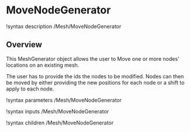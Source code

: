 # MoveNodeGenerator

!syntax description /Mesh/MoveNodeGenerator

## Overview

This MeshGenerator object allows the user to Move one or more nodes' locations on an existing mesh.

The user has to provide the ids the nodes to be modified. Nodes can then be moved by either providing the new positions for each node or a shift to apply to each node.

!syntax parameters /Mesh/MoveNodeGenerator

!syntax inputs /Mesh/MoveNodeGenerator

!syntax children /Mesh/MoveNodeGenerator
